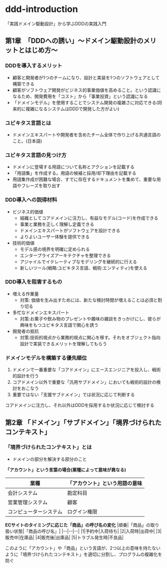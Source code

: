 # ddd-introduction
「実践ドメイン駆動設計」から学ぶDDDの実践入門

## 第1章　「DDDへの誘い」〜ドメイン駆動設計のメリットとはじめ方〜

### DDDを導入するメリット
- 顧客と開発者が1つのチームになり、設計と実装を1つのソフトウェアとして構築できる
- 顧客がソフトウェア開発がビジネス的事業価値を高めること。という認識になるため、開発費用を「コスト」から「事業投資」という認識になる
- 「ドメインモデル」を使用することでシステム開発の複雑さに対応できる(将来的に複雑になるシステムはDDDで開発した方がよい)

### ユビキタス言語とは
- ドメインエキスパートや開発者を含めたチーム全体で作り上げる共通言語のこと。(日本語)

### ユビキタス言語の見つけ方
- ドメインに登場する用語について名称とアクションを記載する
- 「用語集」を作成する。用語の候補と採用/却下理由を記載する
- 用語集作成が困難な場合、すでに存在するドキュメントを集めて、重要な用語やフレーズを取り出す

### DDD導入への説得材料
- ビジネス的価値
  - 組織としてコアドメインに注力し、有益なモデル(コード)を作成できる
  - 事業と業務を正しく理解し定義できる
  - ドメインエキスパートがソフトウェアを設計できる
  - よりよいユーザー体験を提供できる
- 技術的価値
  - モデル感の境界を明確に定められる
  - エンタープライズアーキテクチャを整理できる
  - アジャイルでイテレーティブなモデリングを継続的に行える
  - 新しいツール(戦略:ユビキタス言語、戦術:エンティティ)を使える

### DDD導入を阻害するもの
- 増える作業量
  - 対策: 価値を生み出すためには、新たな検討時間が増えることは必須と割り切る
- 多忙なドメインエキスパート
  - 対策:お菓子や飲み物のプレゼントや趣味の雑談をきっかけにし、彼らが興味をもつユビキタス言語で関心を誘う
- 開発者の抵抗
  - 対策:技術的視点から業務的視点に関心を移す。それをオブジェクト指向設計で実装できるメリットを理解してもらう
 
### ドメインモデルを構築する優先順位
1. ドメインで一番重要な「コアドメイン」にエースエンジニアを投入し、戦術的設計を行う
2. コアドメイン以外で重要な「汎用サブドメイン」においても戦術的設計の検討をおこなう
3. 重要ではない「支援サブドメイン」では状況に応じて判断する

コアドメインに注力し、それ以外はDDDを採用するか状況に応じて検討する


## 第2章 「ドメイン」「サブドメイン」「境界づけられたコンテキスト」

### 「境界づけられたコンテキスト」とは
- ドメインの部分を解決する部分のこと

**「アカウント」という言葉の場合(業種によって意味が異なる)**

|業種|「アカウント」という用語の意味|
|--|--|
|会計システム|勘定科目|
|営業管理システム|顧客|
|コンピューターシステム|ログイン権限|

**ECサイトのタイミングに応じた「商品」の呼び名の変化**
|順番|「商品」の取り扱い状態|「商品の呼び名」|
|--|--|--|
|1|予約中|入荷待ち|
|2|入荷時|出荷中|
|3|販売中|在庫品|
|4|販売後|出庫品|
|5|トラブル発生時|不良品|

このように「アカウント」や「商品」という言語が、2つ以上の意味を持たないように「境界づけられたコンテキスト」を適切に分割し、プログラムの複雑化を防ぐ
